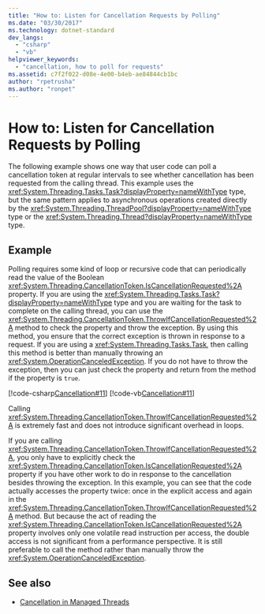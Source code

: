 ```yaml
---
title: "How to: Listen for Cancellation Requests by Polling"
ms.date: "03/30/2017"
ms.technology: dotnet-standard
dev_langs: 
  - "csharp"
  - "vb"
helpviewer_keywords: 
  - "cancellation, how to poll for requests"
ms.assetid: c7f2f022-d08e-4e00-b4eb-ae84844cb1bc
author: "rpetrusha"
ms.author: "ronpet"
---
```

# How to: Listen for Cancellation Requests by Polling
The following example shows one way that user code can poll a cancellation token at regular intervals to see whether cancellation has been requested from the calling thread. This example uses the <xref:System.Threading.Tasks.Task?displayProperty=nameWithType> type, but the same pattern applies to asynchronous operations created directly by the <xref:System.Threading.ThreadPool?displayProperty=nameWithType> type or the <xref:System.Threading.Thread?displayProperty=nameWithType> type.  
  
## Example  
 Polling requires some kind of loop or recursive code that can periodically read the value of the Boolean <xref:System.Threading.CancellationToken.IsCancellationRequested%2A> property. If you are using the <xref:System.Threading.Tasks.Task?displayProperty=nameWithType> type and you are waiting for the task to complete on the calling thread, you can use the <xref:System.Threading.CancellationToken.ThrowIfCancellationRequested%2A> method to check the property and throw the exception. By using this method, you ensure that the correct exception is thrown in response to a request. If you are using a <xref:System.Threading.Tasks.Task>, then calling this method is better than manually throwing an <xref:System.OperationCanceledException>. If you do not have to throw the exception, then you can just check the property and return from the method if the property is `true`.  
  
 [!code-csharp[Cancellation#11](../../../samples/snippets/csharp/VS_Snippets_Misc/cancellation/cs/cancellationex11.cs#11)]
 [!code-vb[Cancellation#11](../../../samples/snippets/visualbasic/VS_Snippets_Misc/cancellation/vb/cancellationex11.vb#11)]  
  
 Calling <xref:System.Threading.CancellationToken.ThrowIfCancellationRequested%2A> is extremely fast and does not introduce significant overhead in loops.  
  
 If you are calling <xref:System.Threading.CancellationToken.ThrowIfCancellationRequested%2A>, you only have to explicitly check the <xref:System.Threading.CancellationToken.IsCancellationRequested%2A> property if you have other work to do in response to the cancellation besides throwing the exception. In this example, you can see that the code actually accesses the property twice: once in the explicit access and again in the <xref:System.Threading.CancellationToken.ThrowIfCancellationRequested%2A> method. But because the act of reading the <xref:System.Threading.CancellationToken.IsCancellationRequested%2A> property involves only one volatile read instruction per access, the double access is not significant from a performance perspective. It is still preferable to call the method rather than manually throw the <xref:System.OperationCanceledException>.  
  
## See also

- [Cancellation in Managed Threads](../../../docs/standard/threading/cancellation-in-managed-threads.md)
